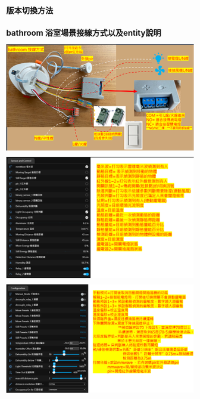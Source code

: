 ## 版本切換方法

## bathroom 浴室場景接線方式以及entity說明

![Mosquitto_broker](/auto_space/image/110516.png)


![Mosquitto_broker](/auto_space/image/174823.png)


![Mosquitto_broker](/auto_space/image/175518.png)


